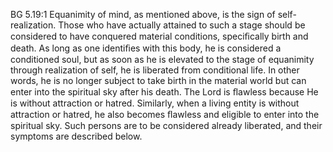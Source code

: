BG 5.19:1	Equanimity of mind, as mentioned above, is the sign of self-realization. Those who have actually attained to such a stage should be considered to have conquered material conditions, speciﬁcally birth and death. As long as one identiﬁes with this body, he is considered a conditioned soul, but as soon as he is elevated to the stage of equanimity through realization of self, he is liberated from conditional life. In other words, he is no longer subject to take birth in the material world but can enter into the spiritual sky after his death. The Lord is ﬂawless because He is without attraction or hatred. Similarly, when a living entity is without attraction or hatred, he also becomes ﬂawless and eligible to enter into the spiritual sky. Such persons are to be considered already liberated, and their symptoms are described below.